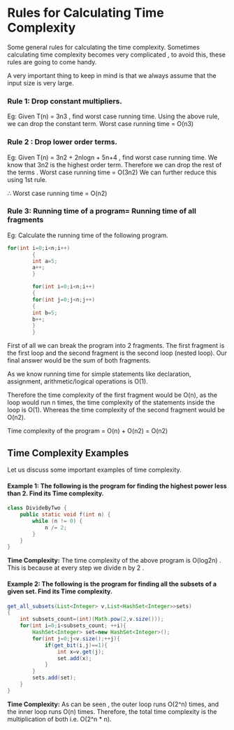 # Rules for Calculating Time Complexity

Some general rules for calculating the time complexity. Sometimes calculating time complexity becomes very complicated ,
to avoid this, these rules are going to come handy.

A very important thing to keep in mind is that we always assume that the input size is very large.

### Rule 1: Drop constant multipliers.

Eg: Given T(n) = 3n3 , find worst case running time. Using the above rule, we can drop the constant term.
Worst case running time = O(n3)

### Rule 2 : Drop lower order terms.

Eg: Given T(n) = 3n2 + 2nlogn + 5n+4 , find worst case running time.
We know that 3n2 is the highest order term. Therefore we can drop the rest of the terms .
Worst case running time = O(3n2)
We can further reduce this using 1st rule.

∴ Worst case running time = O(n2)

### Rule 3: Running time of a program= Running time of all fragments

Eg: Calculate the running time of the following program.

```java
for(int i=0;i<n;i++)
        {
        int a=5;
        a++;
        }

        for(int i=0;i<n;i++)
        {
        for(int j=0;j<n;j++)
        {
        int b=5;
        b++;
        }
        }
```

First of all we can break the program into 2 fragments. The first fragment is the first loop and the second fragment is
the second loop (nested loop). Our final answer would be the sum of both fragments.

As we know running time for simple statements like declaration, assignment, arithmetic/logical operations is O(1).

Therefore the time complexity of the first fragment would be O(n), as the loop would run n times, the time complexity of
the statements inside the loop is O(1).
Whereas the time complexity of the second fragment would be O(n2).

Time complexity of the program = O(n) + O(n2) = O(n2)

## Time Complexity Examples

Let us discuss some important examples of time complexity.

#### Example 1: The following is the program for finding the highest power less than 2. Find its Time complexity.

```java
class DivideByTwo {
    public static void f(int n) {
        while (n != 0) {
            n /= 2;
        }
    }
} 
```

**Time Complexity:** The time complexity of the above program is O(log2n) . This is because at every step we divide n by
2 .

#### Example 2: The following is the program for finding all the subsets of a given set. Find its Time complexity.

```java
get_all_subsets(List<Integer> v,List<HashSet<Integer>>sets)
{
    int subsets_count=(int)(Math.pow(2,v.size()));
    for(int i=0;i<subsets_count; ++i){
        HashSet<Integer> set=new HashSet<Integer>();
        for(int j=0;j<v.size();++j){
            if(get_bit(i,j)==1){
                int x=v.get(j);
                set.add(x);
            }
        }
        sets.add(set);
    }
}
```

**Time Complexity:** As can be seen , the outer loop runs O(2^n) times, and the inner loop runs O(n) times.
Therefore, the total time complexity is the multiplication of both i.e. O(2^n * n).




